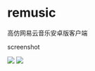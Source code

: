 # remusic
高仿网易云音乐安卓版客户端

screenshot

![](https://github.com/aa112901/remusic/blob/master/remusic/screenshot/device-2016-03-24-133321.png) ![](https://github.com/aa112901/remusic/blob/master/remusic/screenshot/device-2016-03-24-133544.png)
